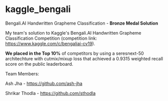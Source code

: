 # kaggle_bengali
Bengali.AI Handwritten Grapheme Classification - **Bronze Medal Solution**

My team's solution to Kaggle's Bengali.AI Handwritten Grapheme Classification Competition (competition link: https://www.kaggle.com/c/bengaliai-cv19). 

**We placed in the Top 10%** of competitors by using a seresnext-50 architechture with cutmix/mixup loss that achieved a 0.9315 weighted recall score on the public leaderboard.

Team Members:

Ash Jha - https://github.com/ash-jha

Shrikar Thodla - https://github.com/sthodla
